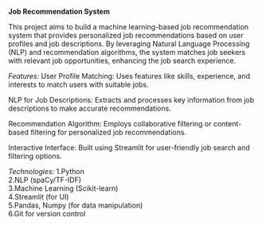 **Job Recommendation System**

This project aims to build a machine learning-based job recommendation system that provides personalized job recommendations based on user profiles and job descriptions. By leveraging Natural Language Processing (NLP) and recommendation algorithms, the system matches job seekers with relevant job opportunities, enhancing the job search experience.

*Features:*
User Profile Matching: Uses features like skills, experience, and interests to match users with suitable jobs.

NLP for Job Descriptions: Extracts and processes key information from job descriptions to make accurate recommendations.

Recommendation Algorithm: Employs collaborative filtering or content-based filtering for personalized job recommendations.

Interactive Interface: Built using Streamlit for user-friendly job search and filtering options.

*Technologies:*
1.Python  
2.NLP (spaCy/TF-IDF)  
3.Machine Learning (Scikit-learn)  
4.Streamlit (for UI)  
5.Pandas, Numpy (for data manipulation)  
6.Git for version control
